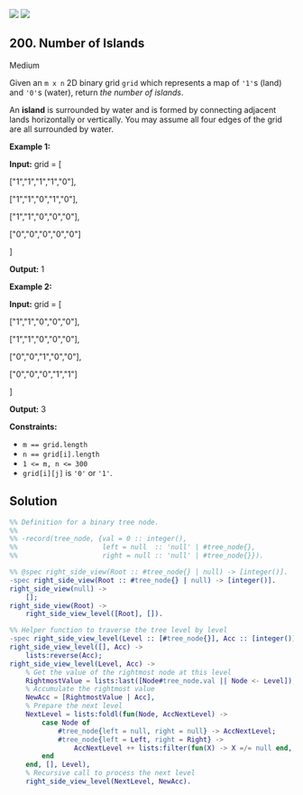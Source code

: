 [![](https://img.shields.io/github/stars/LeetCode-in-Erlang/LeetCode-in-Erlang?label=Stars&style=flat-square)](https://github.com/LeetCode-in-Erlang/LeetCode-in-Erlang)
[![](https://img.shields.io/github/forks/LeetCode-in-Erlang/LeetCode-in-Erlang?label=Fork%20me%20on%20GitHub%20&style=flat-square)](https://github.com/LeetCode-in-Erlang/LeetCode-in-Erlang/fork)

## 200\. Number of Islands

Medium

Given an `m x n` 2D binary grid `grid` which represents a map of `'1'`s (land) and `'0'`s (water), return _the number of islands_.

An **island** is surrounded by water and is formed by connecting adjacent lands horizontally or vertically. You may assume all four edges of the grid are all surrounded by water.

**Example 1:**

**Input:** grid = [ 

["1","1","1","1","0"], 

["1","1","0","1","0"], 

["1","1","0","0","0"], 

["0","0","0","0","0"] 

]

**Output:** 1

**Example 2:**

**Input:** grid = [ 

["1","1","0","0","0"], 

["1","1","0","0","0"], 

["0","0","1","0","0"], 

["0","0","0","1","1"] 

]

**Output:** 3

**Constraints:**

*   `m == grid.length`
*   `n == grid[i].length`
*   `1 <= m, n <= 300`
*   `grid[i][j]` is `'0'` or `'1'`.

## Solution

```erlang
%% Definition for a binary tree node.
%%
%% -record(tree_node, {val = 0 :: integer(),
%%                     left = null  :: 'null' | #tree_node{},
%%                     right = null :: 'null' | #tree_node{}}).

%% @spec right_side_view(Root :: #tree_node{} | null) -> [integer()].
-spec right_side_view(Root :: #tree_node{} | null) -> [integer()].
right_side_view(null) ->
    [];
right_side_view(Root) ->
    right_side_view_level([Root], []).

%% Helper function to traverse the tree level by level
-spec right_side_view_level(Level :: [#tree_node{}], Acc :: [integer()]) -> [integer()].
right_side_view_level([], Acc) ->
    lists:reverse(Acc);
right_side_view_level(Level, Acc) ->
    % Get the value of the rightmost node at this level
    RightmostValue = lists:last([Node#tree_node.val || Node <- Level]),
    % Accumulate the rightmost value
    NewAcc = [RightmostValue | Acc],
    % Prepare the next level
    NextLevel = lists:foldl(fun(Node, AccNextLevel) ->
        case Node of
            #tree_node{left = null, right = null} -> AccNextLevel;
            #tree_node{left = Left, right = Right} ->
                AccNextLevel ++ lists:filter(fun(X) -> X =/= null end, [Left, Right])
        end
    end, [], Level),
    % Recursive call to process the next level
    right_side_view_level(NextLevel, NewAcc).
```